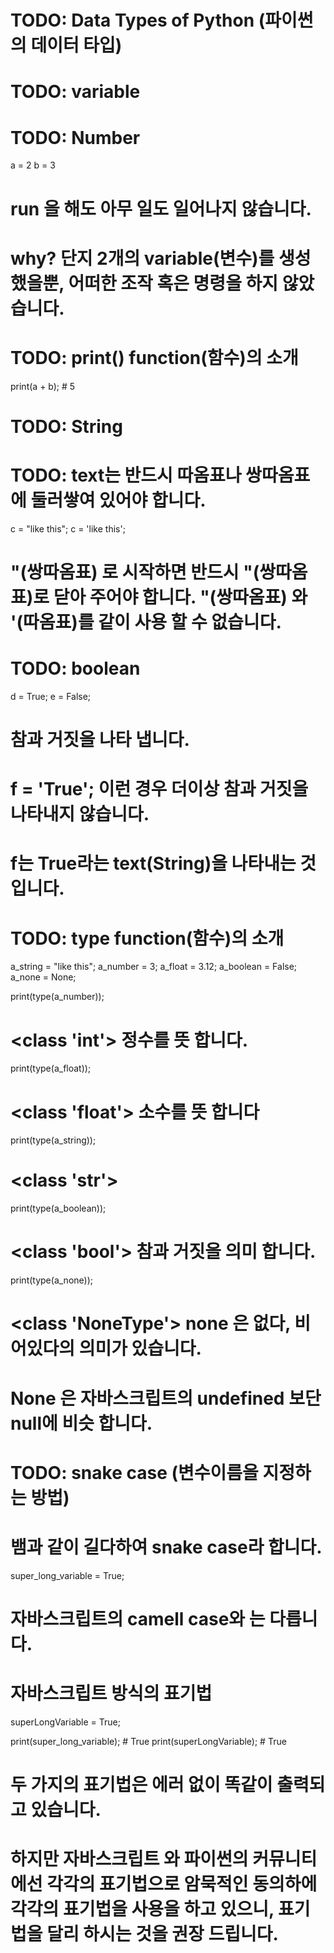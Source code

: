 # TODO: Data Types of Python (파이썬의 데이터 타입)

# TODO: variable

# TODO: Number
a = 2
b = 3
# run 을 해도 아무 일도 일어나지 않습니다.
# why? 단지 2개의 variable(변수)를 생성 했을뿐, 어떠한 조작 혹은 명령을 하지 않았습니다.

# TODO: print() function(함수)의 소개
print(a + b); # 5

# TODO: String
# TODO: text는 반드시 따옴표나 쌍따옴표에 둘러쌓여 있어야 합니다.
c = "like this";
c = 'like this';
# "(쌍따옴표) 로 시작하면 반드시 "(쌍따옴표)로 닫아 주어야 합니다. "(쌍따옴표) 와 '(따옴표)를 같이 사용 할 수 없습니다.

# TODO: boolean
d = True;
e = False;
# 참과 거짓을 나타 냅니다.
# f = 'True'; 이런 경우 더이상 참과 거짓을 나타내지 않습니다.
# f는 True라는 text(String)을 나타내는 것 입니다.

# TODO: type function(함수)의 소개
a_string = "like this";
a_number = 3;
a_float = 3.12;
a_boolean = False;
a_none = None;

print(type(a_number)); 
# <class 'int'> 정수를 뜻 합니다.

print(type(a_float)); 
# <class 'float'> 소수를 뜻 합니다

print(type(a_string)); 
# <class 'str'>

print(type(a_boolean)); 
# <class 'bool'> 참과 거짓을 의미 합니다.

print(type(a_none)); 
# <class 'NoneType'> none 은 없다, 비어있다의 의미가 있습니다.
# None 은 자바스크립트의 undefined 보단 null에 비슷 합니다.

# TODO: snake case (변수이름을 지정하는 방법)
# 뱀과 같이 길다하여 snake case라 합니다.
super_long_variable = True;
# 자바스크립트의 camell case와 는 다릅니다.
# 자바스크립트 방식의 표기법
superLongVariable = True;

print(super_long_variable); # True
print(superLongVariable); # True

# 두 가지의 표기법은 에러 없이 똑같이 출력되고 있습니다.
# 하지만 자바스크립트 와 파이썬의 커뮤니티에선 각각의 표기법으로 암묵적인 동의하에 각각의 표기법을 사용을 하고 있으니, 표기법을 달리 하시는 것을 권장 드립니다.

